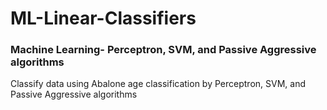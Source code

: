 # ML-Linear-Classifiers
### Machine Learning- Perceptron, SVM, and Passive Aggressive algorithms
Classify data using Abalone age classification by Perceptron, SVM, and Passive Aggressive algorithms
